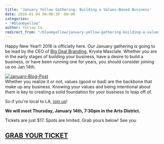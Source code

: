 ```yaml
---
title: 'January Yellow Gathering: Building a Values-Based Business'
date: 2016-01-04 04:00:39 -08:00
categories:
- "#bloomyellow"
author: Yellow Co.
redirect_from: "/bloomyellow/january-yellow-gathering-building-a-values-based-business/"
---
```


Happy New Year!! 2016 is officially here. Our January gathering is going to be lead by the CEO of [Big Deal Branding](http://www.bigdealbranding.com/), Krysta Masciale. Whether you are in the early stages of building your business, have a desire to build a business, or have been running one for years, you should consider joining us on Jan 14th.

[![January-Blog-Post](https://yellow-blog-images.imgix.net/2015/12/January-Blog-Post.jpg)](https://yellow-blog-images.imgix.net/2015/12/January-Blog-Post.jpg)  
Whether you realize it or not, values (good or bad) are the backbone that make up any business. Knowing your values and being intentional about them is key to creating a solid foundation for your business to leap off of.

So if you're local to LA, [join us](https://www.eventbrite.com/e/building-a-value-based-business-tickets-20356073564)!

**We will meet Thursday, January 14th, 7:30pm in the Arts District.**

Tickets are just $17\. Spots are limited. Grab yours below! See you

## **[GRAB YOUR TICKET](https://www.eventbrite.com/e/building-a-value-based-business-tickets-20356073564)**
